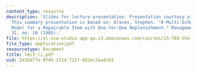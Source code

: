 ```yaml
---
content_type: resource
description: 'Slides for lecture presentation. Presentation courtesy of Hongmin Li.
  This summary presentation is based on: Graves, Stephen. "A Multi-Echelon Inventory
  Model for a Repairable Item with One-for-One Replenishment." Management Science
  31, no. 10 (1985).'
file: https://ol-ocw-studio-app-qa.s3.amazonaws.com/courses/15-764-the-theory-of-operations-management-spring-2004/2d3bd77e9f45172d711f8d1ec2aa4c63_lec3_li.pdf
file_type: application/pdf
resourcetype: Document
title: lec3_li.pdf
uid: 2d3bd77e-9f45-172d-711f-8d1ec2aa4c63
---
```

